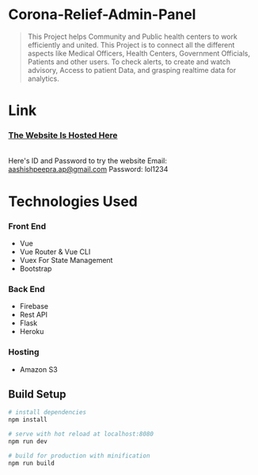 # Corona-Relief-Admin-Panel

> This Project helps Community and Public health centers to work efficiently and united. This Project is to connect all the different aspects like Medical Officers, Health Centers, Government Officials, Patients and other users. To check alerts, to create and watch advisory, Access to patient Data, and grasping realtime data for analytics.
# Link
<a href="http://covid-server.s3-website.ap-south-1.amazonaws.com/"><h3>The Website Is Hosted Here</h3></a><br/>
Here's ID and Password to try the website
Email: aashishpeepra.ap@gmail.com
Password: lol1234
# Technologies Used
<h3>Front End</h3>
<ul>
  <li> Vue </li>
  <li> Vue Router & Vue CLI </li>
  <li>Vuex For State Management</li>
  <li>Bootstrap</li>
</ul>
<h3>Back End</h3>
<ul>
  <li> Firebase </li>
  <li> Rest API </li>
  <li> Flask</li>
  <li> Heroku </li>
</ul>
<h3>Hosting</h3>
<ul>
  <li> Amazon S3 </li>
</ul>

## Build Setup

``` bash
# install dependencies
npm install

# serve with hot reload at localhost:8080
npm run dev

# build for production with minification
npm run build
```


